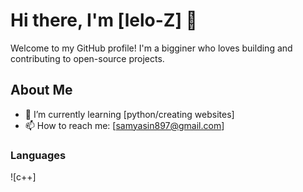 # Hi there, I'm [lelo-Z] 👋


Welcome to my GitHub profile! I'm a bigginer who loves building and contributing to open-source projects.


## About Me


- 🌱 I’m currently learning [python/creating websites]
- 📫 How to reach me: [samyasin897@gmail.com]

### Languages
![c++]
